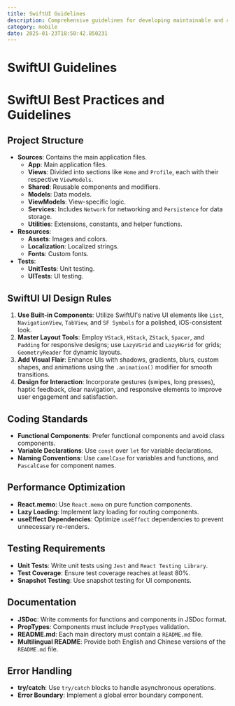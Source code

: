```yaml
---
title: SwiftUI Guidelines
description: Comprehensive guidelines for developing maintainable and clean SwiftUI applications, focusing on the latest features and best practices as of August and September 2024.
category: mobile
date: 2025-01-23T18:50:42.850231
---
```


# SwiftUI Guidelines

# SwiftUI Best Practices and Guidelines

## Project Structure
- **Sources**: Contains the main application files.
  - **App**: Main application files.
  - **Views**: Divided into sections like `Home` and `Profile`, each with their respective `ViewModels`.
  - **Shared**: Reusable components and modifiers.
  - **Models**: Data models.
  - **ViewModels**: View-specific logic.
  - **Services**: Includes `Network` for networking and `Persistence` for data storage.
  - **Utilities**: Extensions, constants, and helper functions.
- **Resources**:
  - **Assets**: Images and colors.
  - **Localization**: Localized strings.
  - **Fonts**: Custom fonts.
- **Tests**:
  - **UnitTests**: Unit testing.
  - **UITests**: UI testing.

## SwiftUI UI Design Rules
1. **Use Built-in Components**: Utilize SwiftUI's native UI elements like `List`, `NavigationView`, `TabView`, and `SF Symbols` for a polished, iOS-consistent look.
2. **Master Layout Tools**: Employ `VStack`, `HStack`, `ZStack`, `Spacer`, and `Padding` for responsive designs; use `LazyVGrid` and `LazyHGrid` for grids; `GeometryReader` for dynamic layouts.
3. **Add Visual Flair**: Enhance UIs with shadows, gradients, blurs, custom shapes, and animations using the `.animation()` modifier for smooth transitions.
4. **Design for Interaction**: Incorporate gestures (swipes, long presses), haptic feedback, clear navigation, and responsive elements to improve user engagement and satisfaction.

## Coding Standards
- **Functional Components**: Prefer functional components and avoid class components.
- **Variable Declarations**: Use `const` over `let` for variable declarations.
- **Naming Conventions**: Use `camelCase` for variables and functions, and `PascalCase` for component names.

## Performance Optimization
- **React.memo**: Use `React.memo` on pure function components.
- **Lazy Loading**: Implement lazy loading for routing components.
- **useEffect Dependencies**: Optimize `useEffect` dependencies to prevent unnecessary re-renders.

## Testing Requirements
- **Unit Tests**: Write unit tests using `Jest` and `React Testing Library`.
- **Test Coverage**: Ensure test coverage reaches at least 80%.
- **Snapshot Testing**: Use snapshot testing for UI components.

## Documentation
- **JSDoc**: Write comments for functions and components in JSDoc format.
- **PropTypes**: Components must include `PropTypes` validation.
- **README.md**: Each main directory must contain a `README.md` file.
- **Multilingual README**: Provide both English and Chinese versions of the `README.md` file.

## Error Handling
- **try/catch**: Use `try/catch` blocks to handle asynchronous operations.
- **Error Boundary**: Implement a global error boundary component.

